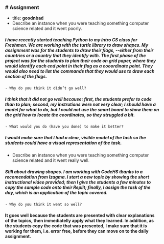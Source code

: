 ### # Assignment
  * title: **goodnbad**
  * Describe an instance when you were teaching something computer science related and it went poorly.
##### I have recently started teaching Python to my Intro CS class for Freshmen. We are working with the turtle library to draw shapes. My assignment was for the students to draw their flags, --either from their countries or a country that they identify with. The first phase of the project was for the students to plan their code on grid paper, where they would identify each end point in their flag as a cooordinate point. They would also need to list the commands that they would use to draw each section of the flags.
    - Why do you think it didn’t go well?
##### I think that it did not go well because: first, the students prefer to code than to plan; second, my instrutions were not very clear; I should have a model for what to do, but I could not use the smart board to show them on the grid how to locate the coordinates, so they struggled a bit.
    - What would you do (have you done) to make it better?
##### I would make sure that I had a clear, visible model of the task so the students could have a visual representation of the task.
  * Describe an instance when you were teaching something computer science related and it went really well.
##### Still about drawing shapes. I am working with CodeHS thanks to a recomendation from Izagma. I start a new topic by showing the short instructional video provided; then I give the students a few minutes to copy the sample code onto their Replit; finally, I assign the task of the day, which is an application of the topic covered.
    - Why do you think it went so well?
#### It goes well because the students are presented with clear explanations of the topics, then immediatelly apply what they learned. In addition, as the students copy the code that was presented, I make sure that it is working for them, i.e. error free, before they can move on to the daily assignment.
 


